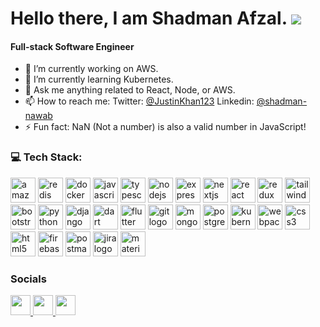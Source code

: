 Hello there, I am Shadman Afzal. ![](https://user-images.githubusercontent.com/18350557/176309783-0785949b-9127-417c-8b55-ab5a4333674e.gif)
===========================================================================================================================================
#### Full-stack Software Engineer

<!-- <img align="center" alt="Shadman stack's GitHub Stats" src="https://github-readme-stats.codestackr.vercel.app/api?username=Shadmanafzal&show_icons=true" /> -->

<!-- [![Top Langs](https://github-readme-stats.vercel.app/api/top-langs/?username=shadmanafzal&layout=compact)](https://github.com/shadmanafzal/github-readme-stats) -->

- 🔭 I’m currently working on AWS.
- 🌱 I’m currently learning Kubernetes.
- 💬 Ask me anything related to React, Node, or AWS.
- 📫 How to reach me:  Twitter: [@JustinKhan123](https://twitter.com/JustinKhan123) Linkedin: [@shadman-nawab](https://www.linkedin.com/in/shadman-afzal/)
- ⚡ Fun fact: NaN (Not a number) is also a valid number in JavaScript!

### 💻 Tech Stack:

<div align="left">
  <img
    src="https://skillicons.dev/icons?i=aws"
    height="40"
    alt="amazonwebservices logo"
    title="AWS"
  />
  <img
    src="https://cdn.jsdelivr.net/gh/devicons/devicon/icons/redis/redis-original.svg"
    height="40"
    alt="redis logo"
    title="Redis"
  />
  <img
    src="https://cdn.simpleicons.org/docker/2496ED"
    height="40"
    alt="docker logo"
    title="Docker"
  />
  <img
    src="https://cdn.jsdelivr.net/gh/devicons/devicon/icons/javascript/javascript-original.svg"
    height="40"
    alt="javascript logo"
    title="Javascript"
  />
  <img
    src="https://cdn.jsdelivr.net/gh/devicons/devicon/icons/typescript/typescript-original.svg"
    height="40"
    alt="typescript logo"
    title="Typescript"
  />
  <img
    src="https://cdn.jsdelivr.net/gh/devicons/devicon/icons/nodejs/nodejs-original.svg"
    height="40"
    alt="nodejs logo"
    title="Node.js"
  />
  <img
    src="https://skillicons.dev/icons?i=express"
    height="40"
    alt="express logo"
  />
  <img
    src="https://skillicons.dev/icons?i=nextjs"
    height="40"
    alt="nextjs logo"
    title="Next.js"
  />
  <img
    src="https://cdn.simpleicons.org/react/61DAFB"
    height="40"
    alt="react logo"
    title="React.js"
  />
  <img
    src="https://cdn.jsdelivr.net/gh/devicons/devicon/icons/redux/redux-original.svg"
    height="40"
    alt="redux logo"
    title="React Redux"
  />
  <img
    src="https://cdn.simpleicons.org/tailwindcss/06B6D4"
    height="40"
    alt="tailwindcss logo"
    title="Tailwind CSS"
  />
  <img
    src="https://cdn.jsdelivr.net/gh/devicons/devicon/icons/bootstrap/bootstrap-original.svg"
    height="40"
    alt="bootstrap logo"
    title="Bootstrap"
  />
  <img
    src="https://cdn.jsdelivr.net/gh/devicons/devicon/icons/python/python-original.svg"
    height="40"
    alt="python logo"
    title="Python"
  />
  <img
    src="https://skillicons.dev/icons?i=django"
    height="40"
    alt="django logo"
    title="Django"
  />
  <img
    src="https://cdn.jsdelivr.net/gh/devicons/devicon/icons/dart/dart-original.svg"
    height="40"
    alt="dart logo"
    title="Dart"
  />
  <img
    src="https://cdn.jsdelivr.net/gh/devicons/devicon/icons/flutter/flutter-original.svg"
    height="40"
    alt="flutter logo"
    title="Flutter"
  />
  <img
    src="https://cdn.simpleicons.org/git/F05032"
    height="40"
    alt="git logo"
    title="Git"
  />
  <img
    src="https://cdn.jsdelivr.net/gh/devicons/devicon/icons/mongodb/mongodb-original.svg"
    height="40"
    alt="mongodb logo"
    title="MongoDB"
  />
  <img
    src="https://cdn.jsdelivr.net/gh/devicons/devicon/icons/postgresql/postgresql-original.svg"
    height="40"
    alt="postgresql logo"
    title="PostgreSQL"
  />
  <img
    src="https://skillicons.dev/icons?i=kubernetes"
    height="40"
    alt="kubernetes logo"
    title="PostgreSQL"
  />
  <img
    src="https://cdn.jsdelivr.net/gh/devicons/devicon/icons/webpack/webpack-original.svg"
    height="40"
    alt="webpack logo"
    title="Webpack"
  />
  <img
    src="https://cdn.jsdelivr.net/gh/devicons/devicon/icons/css3/css3-original.svg"
    height="40"
    alt="css3 logo"
    title="CSS"
  />
  <img
    src="https://cdn.jsdelivr.net/gh/devicons/devicon/icons/html5/html5-original.svg"
    height="40"
    alt="html5 logo"
    title="HTML"
  />
  <img
    src="https://cdn.jsdelivr.net/gh/devicons/devicon/icons/firebase/firebase-plain.svg"
    height="40"
    alt="firebase logo"
    title="Firebase"
  />
  <img
    src="https://cdn.simpleicons.org/postman/FF6C37"
    height="40"
    alt="postman logo"
    title="Postman"
  />
  <img
    src="https://cdn.jsdelivr.net/gh/devicons/devicon/icons/jira/jira-original.svg"
    height="40"
    alt="jira logo"
    title="Jira"
  />
  <img
    src="https://cdn.simpleicons.org/mui/007FFF"
    height="40"
    alt="materialui logo"
    title="MaterialUI"
  />
</div>

### Socials

<p align="left">
  <a
    href="https://www.github.com/ShadmanAfzal"
    target="_blank"
    rel="noreferrer"
  >
    <picture>
      <source
        media="(prefers-color-scheme: dark)"
        srcset="
          https://raw.githubusercontent.com/danielcranney/readme-generator/main/public/icons/socials/github-dark.svg
        "
      />
      <source
        media="(prefers-color-scheme: light)"
        srcset="
          https://raw.githubusercontent.com/danielcranney/readme-generator/main/public/icons/socials/github.svg
        "
      />
      <img
        src="https://raw.githubusercontent.com/danielcranney/readme-generator/main/public/icons/socials/github-dark.svg"
        width="32"
        height="32"
      />
    </picture>
  </a>
  <a
    href="https://www.linkedin.com/in/shadman-afzal"
    target="_blank"
    rel="noreferrer"
  >
    <picture>
      <source
        media="(prefers-color-scheme: dark)"
        srcset="
          https://raw.githubusercontent.com/danielcranney/readme-generator/main/public/icons/socials/linkedin-dark.svg
        "
      />
      <source
        media="(prefers-color-scheme: light)"
        srcset="
          https://raw.githubusercontent.com/danielcranney/readme-generator/main/public/icons/socials/linkedin.svg
        "
      />
      <img
        src="https://raw.githubusercontent.com/danielcranney/readme-generator/main/public/icons/socials/linkedin-dark.svg"
        width="32"
        height="32"
      />
    </picture>
  </a>
  <a href="https://x.com/JustinKhan123" target="_blank" rel="noreferrer">
    <picture>
      <source
        media="(prefers-color-scheme: dark)"
        srcset="
          https://raw.githubusercontent.com/danielcranney/readme-generator/main/public/icons/socials/twitter-dark.svg
        "
      />
      <source
        media="(prefers-color-scheme: light)"
        srcset="
          https://raw.githubusercontent.com/danielcranney/readme-generator/main/public/icons/socials/twitter.svg
        "
      />
      <img
        src="https://raw.githubusercontent.com/danielcranney/readme-generator/main/public/icons/socials/twitter-dark.svg"
        width="32"
        height="32"
      />
    </picture>
  </a>
</p>
